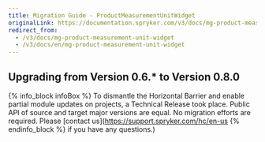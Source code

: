 ```yaml
---
title: Migration Guide - ProductMeasurementUnitWidget
originalLink: https://documentation.spryker.com/v3/docs/mg-product-measurement-unit-widget
redirect_from:
  - /v3/docs/mg-product-measurement-unit-widget
  - /v3/docs/en/mg-product-measurement-unit-widget
---
```


## Upgrading from Version 0.6.* to Version 0.8.0

{% info_block infoBox %}
To dismantle the Horizontal Barrier and enable partial module updates on projects, a Technical Release took place. Public API of source and target major versions are equal. No migration efforts are required. Please [contact us](https://support.spryker.com/hc/en-us
{% endinfo_block %} if you have any questions.)
